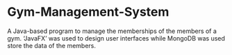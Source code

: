 # Gym-Management-System
A Java-based program to manage the memberships of the members of a gym. ‘JavaFX’ was used to design user interfaces while MongoDB was used store the data of the members.
